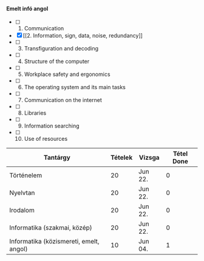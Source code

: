 #### Emelt infó angol
- [ ] 1. Communication
- [x] [[2. Information, sign, data, noise, redundancy]]
- [ ] 3. Transfiguration and decoding
- [ ] 4. Structure of the computer
- [ ] 5. Workplace safety and ergonomics
- [ ] 6. The operating system and its main tasks
- [ ] 7. Communication on the internet
- [ ] 8. Libraries
- [ ] 9. Information searching
- [ ] 10. Use of resources


Tantárgy | Tételek | Vizsga | Tétel Done
------------ | ------------ | ------------ | ------------
Történelem | 20 | Jun 22. | 0
Nyelvtan | 20 | Jun 22. | 0
Irodalom | 20 | Jun 22. | 0
Informatika (szakmai, közép) | 20 | Jun 22. | 0
Informatika (közismereti, emelt, angol) | 10 | Jun 04. | 1